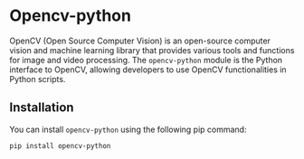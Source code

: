 # Opencv-python

OpenCV (Open Source Computer Vision) is an open-source computer vision and machine learning library that provides various tools and functions for image and video processing. The `opencv-python` module is the Python interface to OpenCV, allowing developers to use OpenCV functionalities in Python scripts.

## Installation

You can install `opencv-python` using the following pip command:

```bash
pip install opencv-python

